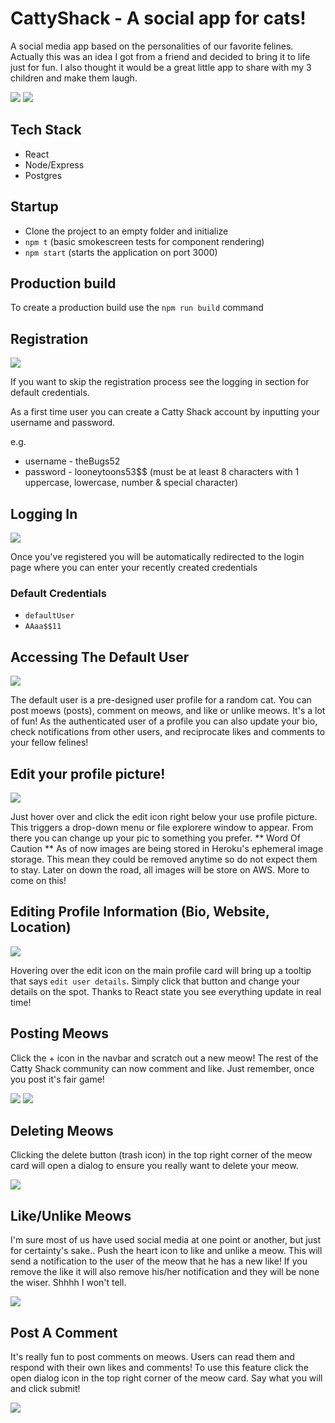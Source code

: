 # CattyShack - A social app for cats!

A social media app based on the personalities of our favorite felines. Actually this was an idea I got from a friend and decided to bring it to life just for fun. I also thought it would be a great little app to share with my 3 children and make them laugh.


![](src/images/landingpage.png)
![](src/images/landingpage2.png)


## Tech Stack

* React
* Node/Express
* Postgres

## Startup

* Clone the project to an empty folder and initialize
* `npm t`  (basic smokescreen tests for component rendering)
* `npm start` (starts the application on port 3000)

## Production build

To create a production build use the `npm run build` command


## Registration

![](src/images/signup.png)

If you want to skip the registration process see the logging in section for default credentials.

As a first time user you can create a Catty Shack account by inputting your username and password.

e.g.

* username - theBugs52
* password - looneytoons53$$  (must be at least 8 characters with 1 uppercase, lowercase, number & special character)

## Logging In

![](src/images/login.png)

Once you've registered you will be automatically redirected to the login page where you can enter your recently created credentials

### Default Credentials

* `defaultUser` 
* `AAaa$$11`

## Accessing The Default User

![](src/images/homepage.png)

The default user is a pre-designed user profile for a random cat. You can post moews (posts), comment on meows, and like or unlike meows. It's a lot of fun! As the authenticated user of a profile you can also update your bio, check notifications from other users, and reciprocate likes and comments to your fellow felines!

## Edit your profile picture!
 ![](src/images/editPicture.png)
 
Just hover over and click the edit icon right below your use profile picture. This triggers a drop-down menu or file explorere window to appear. From there you can change up your pic to something you prefer. ** Word Of Caution ** As of now images are being stored in Heroku's ephemeral image storage. This mean they could be removed anytime so do not expect them to stay. Later on down the road, all images will be store on AWS. More to come on this!

## Editing Profile Information (Bio, Website, Location)

![](src/images/editDetails.png)

Hovering over the edit icon on the main profile card will bring up a tooltip that says `edit user details`. Simply click that button and change your details on the spot. Thanks to React state you see everything update in real time!

## Posting Meows
Click the + icon in the navbar and scratch out a new meow! The rest of the Catty Shack community can now comment and like. Just remember, once you post it's fair game!

![](src/images/postMeow.png)
![](src/images/postMeow2.png)

## Deleting Meows

Clicking the delete button (trash icon) in the top right corner of the meow card will open a dialog to ensure you really want to delete your meow. 

![](src/images/deleteMeow.png)

## Like/Unlike Meows

I'm sure most of us have used social media at one point or another, but just for certainty's sake.. Push the heart icon to like and unlike a meow. This will send a notification to the user of the meow that he has a new like! If you remove the like it will also remove his/her notification and they will be none the wiser. Shhhh I won't tell. 

![](src/images/likeUnlike.png)


## Post A Comment

It's really fun to post comments on meows. Users can read them and respond with their own likes and comments! To use this feature click the open dialog icon in the top right corner of the meow card. Say what you will and click submit!

![](src/images/postComment.png)





